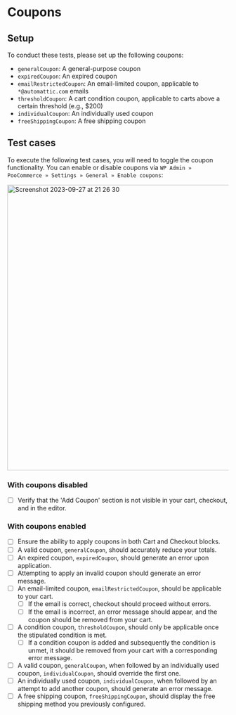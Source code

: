 # Coupons

## Setup

To conduct these tests, please set up the following coupons:

- `generalCoupon`: A general-purpose coupon
- `expiredCoupon`: An expired coupon
- `emailRestrictedCoupon`: An email-limited coupon, applicable to `*@automattic.com` emails
- `thresholdCoupon`: A cart condition coupon, applicable to carts above a certain threshold (e.g., $200)
- `individualCoupon`: An individually used coupon
- `freeShippingCoupon`: A free shipping coupon

## Test cases

To execute the following test cases, you will need to toggle the coupon functionality. You can enable or disable coupons via `WP Admin » PooCommerce » Settings » General » Enable coupons`:

<img width="650" alt="Screenshot 2023-09-27 at 21 26 30" src="https://github.com/poocommerce/poocommerce-blocks/assets/3323310/b79cbc87-0609-4306-90a0-e6666f738433">

### With coupons disabled

- [ ] Verify that the 'Add Coupon' section is not visible in your cart, checkout, and in the editor.

### With coupons enabled

- [ ] Ensure the ability to apply coupons in both Cart and Checkout blocks.
- [ ] A valid coupon, `generalCoupon`, should accurately reduce your totals.
- [ ] An expired coupon, `expiredCoupon`, should generate an error upon application.
- [ ] Attempting to apply an invalid coupon should generate an error message.
- [ ] An email-limited coupon, `emailRestrictedCoupon`, should be applicable to your cart.
    - [ ] If the email is correct, checkout should proceed without errors.
    - [ ] If the email is incorrect, an error message should appear, and the coupon should be removed from your cart.
- [ ] A condition coupon, `thresholdCoupon`, should only be applicable once the stipulated condition is met.
    - [ ] If a condition coupon is added and subsequently the condition is unmet, it should be removed from your cart with a corresponding error message.
- [ ] A valid coupon, `generalCoupon`, when followed by an individually used coupon, `individualCoupon`, should override the first one.
- [ ] An individually used coupon, `individualCoupon`, when followed by an attempt to add another coupon, should generate an error message.
- [ ] A free shipping coupon, `freeShippingCoupon`, should display the free shipping method you previously configured.
